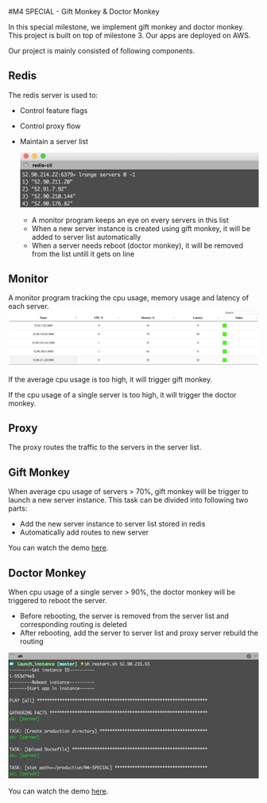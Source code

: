 #M4 SPECIAL - Gift Monkey & Doctor Monkey

In this special milestone, we implement gift monkey and doctor monkey. This project is built on top of milestone 3. Our apps are deployed on AWS.

Our project is mainly consisted of following components.

## Redis
The redis server is used to:

* Control feature flags
* Control proxy flow
* Maintain a server list

	![Redis](img/redis.png)
	* A monitor program keeps an eye on every servers in this list
	* When a new server instance is created using gift monkey, it will be added to server list automatically
	* When a server needs reboot (doctor monkey), it will be removed from the list untill it gets on line


## Monitor
A monitor program tracking the cpu usage, memory usage and latency of each server.
![Monitor](img/monitor.png)

If the average cpu usage is too high, it will trigger gift monkey.

If the cpu usage of a single server is too high, it will trigger the doctor monkey.

## Proxy
The proxy routes the traffic to the servers in the server list.

## Gift Monkey
When average cpu usage of servers > 70%, gift monkey will be trigger to launch a new server instance. This task can be divided into following two parts:

* Add the new server instance to server list stored in redis
* Automatically add routes to new server

You can watch the demo [here](https://drive.google.com/a/ncsu.edu/file/d/0B87f7178bIHnNnlNZkMzdzNYVlk/view?ts=5664f3c4).

## Doctor Monkey
When cpu usage of a single server > 90%, the doctor monkey will be triggered to reboot the server.

* Before rebooting, the server is removed from the server list and corresponding routing is deleted
* After rebooting, add the server to server list and proxy server rebuild the routing

![Doctor Monkey](img/doctor_monkey.png)

You can watch the demo [here](https://drive.google.com/a/ncsu.edu/file/d/0B87f7178bIHnU3JLckd3Z2k1dVk/view?ts=5664f3d1).
